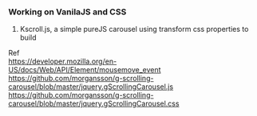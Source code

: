 ### Working on VanilaJS and CSS
1. Kscroll.js, a simple pureJS carousel using transform css properties to build

Ref \
https://developer.mozilla.org/en-US/docs/Web/API/Element/mousemove_event
https://github.com/morgansson/g-scrolling-carousel/blob/master/jquery.gScrollingCarousel.js
https://github.com/morgansson/g-scrolling-carousel/blob/master/jquery.gScrollingCarousel.css